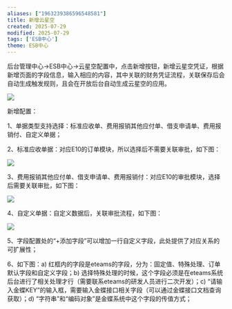 ```yaml
---
aliases: ["1963239386596548581"]
title: 新增云星空
created: 2025-07-29
modified: 2025-07-29
tags: ['ESB中心']
theme: ESB中心
---
```


后台管理中心->ESB中心->云星空配置中，点击新增按钮，新增云星空凭证，根据新增页面的字段信息，输入相应的内容，其中关联的财务凭证流程，关联保存后会自动生成触发规则，且会在开放后台自动生成云星空的应用。

![](https://myhelpdoc.oss-cn-heyuan.aliyuncs.com/mdimages/46f50076582581f927101c8da4641305.jpg)

新增配置：

1、单据类型支持选择：标准应收单、费用报销其他应付单、借支申请单、费用报销付、自定义单据；

2、标准应收单据：对应E10的订单模块，所以选择后不需要关联审批，如下图：

![](https://myhelpdoc.oss-cn-heyuan.aliyuncs.com/mdimages/a0f0e8e41cc6b2b80b42162556538917.jpg)

3、费用报销其他应付单、借支申请单、费用报销付：对应E10的审批模块，选择后需要关联审批，如下图：

![](https://myhelpdoc.oss-cn-heyuan.aliyuncs.com/mdimages/6fc7cd3bc1f321ea7989fa349f440b01.jpg)

4、自定义单据：自定义数据后，关联审批流程，如下图：

![](https://myhelpdoc.oss-cn-heyuan.aliyuncs.com/mdimages/9c03b45affbedf5e89fe08bb8106a778.jpg)

5、字段配置处的“+添加字段”可以增加一行自定义字段，此处提供了对应关系的可扩展性；

6、如下图：a) 红框内的字段是eteams的字段，分为：固定值、特殊处理、订单默认字段和自定义字段；b) 选择特殊处理的时候，这个字段必须是在eteams系统后台进行了相关处理才行（需要联系eteams的研发人员进行二次开发）；c) “请输入金蝶KEY”的输入框，需要输入金蝶接口相关字段（可以通过金蝶接口文档查询获取）；d) “字符串”和“编码对象”是金蝶系统中这个字段的传值方式；

